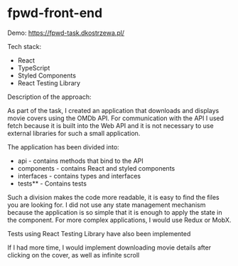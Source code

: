 # fpwd-front-end

Demo: https://fpwd-task.dkostrzewa.pl/

Tech stack:

-   React
-   TypeScript
-   Styled Components
-   React Testing Library

Description of the approach:

As part of the task, I created an application that downloads and displays movie covers using the OMDb API. For communication with the API I used fetch because it is built into the Web API and it is not necessary to use external libraries for such a small application.

The application has been divided into:

-   api - contains methods that bind to the API
-   components - contains React and styled components
-   interfaces - contains types and interfaces
-   tests\*\* - Contains tests

Such a division makes the code more readable, it is easy to find the files you are looking for.
I did not use any state management mechanism because the application is so simple that it is enough to apply the state in the component.
For more complex applications, I would use Redux or MobX.

Tests using React Testing Library have also been implemented

If I had more time, I would implement downloading movie details after clicking on the cover, as well as infinite scroll

